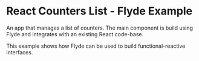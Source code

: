 # React Counters List - Flyde Example

An app that manages a list of counters. The main component is build using Flyde and integrates with an existing React code-base.

This example shows how Flyde can be used to build functional-reactive interfaces.

